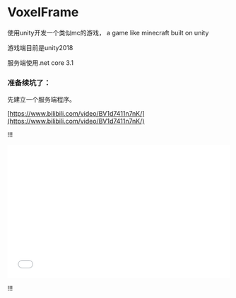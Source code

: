 # VoxelFrame
使用unity开发一个类似mc的游戏， a game like minecraft built on unity

游戏端目前是unity2018

服务端使用.net core 3.1

### 准备续坑了：

先建立一个服务端程序。



[https://www.bilibili.com/video/BV1d7411n7nK/](https://www.bilibili.com/video/BV1d7411n7nK/)

!!!

<div style="position: relative; padding: 30% 45%;">
<iframe src="//player.bilibili.com/player.html?aid=86810765&cid=148349605&page=1&as_wide=1&high_quality=1&danmaku=" scrolling="no" border="0" frameborder="no" framespacing="0" allowfullscreen="true" style="position: absolute; width: 100%; height: 100%; left: 0; top: 0;"> </iframe>
</div>

!!!


